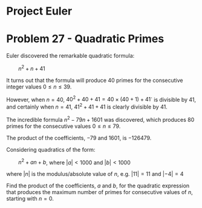 # Project Euler

# Problem 27 - Quadratic Primes

Euler discovered the remarkable quadratic formula:

$\qquad n^2 + n + 41$

It turns out that the formula will produce 40 primes for the consecutive integer values $0 \leq n \leq 39$.

However, when $n = 40$, $40^2 + 40 + 41 = 40 \times (40 + 1) + 41$` is divisible by 41, and certainly when $n = 41$, $41^2 + 41 + 41$ is clearly divisible by 41.

The incredible formula $n^2 - 79n + 1601$ was discovered, which produces 80 primes for the consecutive values $0 \leq n \leq 79$.

The product of the coefficients, −79 and 1601, is −126479.

Considering quadratics of the form:

$\qquad n^2 + an + b$, where $|a| < 1000$ and $|b| < 1000$

where $|n|$ is the modulus/absolute value of $n$,
e.g. $|11| = 11$
and $|-4| = 4$

Find the product of the coefficients, $a$ and $b$, for the quadratic expression that produces the maximum number of primes for consecutive values of $n$, starting with $n = 0$.
